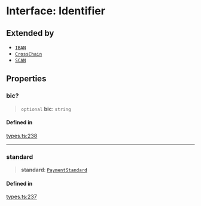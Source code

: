 # Interface: Identifier

## Extended by

- [`IBAN`](/docs/SDK/interfaces/IBAN.md)
- [`CrossChain`](/docs/SDK/interfaces/CrossChain.md)
- [`SCAN`](/docs/SDK/interfaces/SCAN.md)

## Properties

### bic?

> `optional` **bic**: `string`

#### Defined in

[types.ts:238](https://github.com/monerium/js-monorepo/blob/main/packages/sdk/src/types.ts#L238)

***

### standard

> **standard**: [`PaymentStandard`](/docs/SDK/enumerations/PaymentStandard.md)

#### Defined in

[types.ts:237](https://github.com/monerium/js-monorepo/blob/main/packages/sdk/src/types.ts#L237)
